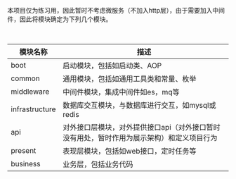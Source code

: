 本项目仅为练习用，因此暂时不考虑微服务（不加入http层），由于需要加入中间件，因此将模块确定为下列几个模块。

​		

| 模块名称       | 描述                                                         |
| -------------- | ------------------------------------------------------------ |
| boot           | 启动模块，包括如启动类、AOP                                  |
| common         | 通用模块，包括如通用工具类和常量、枚举                       |
| middleware     | 中间件模块，集成中间件如es，mq等                             |
| infrastructure | 数据库交互模块，与数据库进行交互，如mysql或redis             |
| api            | 对外接口层模块，对外提供接口api（对外接口暂时没有用处，暂时作用为展示架构）和定义项目行为 |
| present        | 表现层模块，包括如web接口，定时任务等                        |
| business       | 业务层，包括业务代码                                         |



